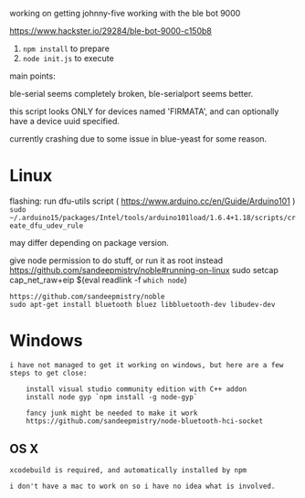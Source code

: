 working on getting johnny-five working with the ble bot 9000

https://www.hackster.io/29284/ble-bot-9000-c150b8

1. `npm install` to prepare
1. `node init.js` to execute

main points:

ble-serial seems completely broken, ble-serialport seems better.

this script looks ONLY for devices named 'FIRMATA', and can optionally have a device uuid specified.

currently crashing due to some issue in blue-yeast for some reason.

# Linux
flashing:
run dfu-utils script ( https://www.arduino.cc/en/Guide/Arduino101 )
`sudo ~/.arduino15/packages/Intel/tools/arduino101load/1.6.4+1.18/scripts/create_dfu_udev_rule`

may differ depending on package version.

give node permission to do stuff, or run it as root instead
https://github.com/sandeepmistry/noble#running-on-linux
	sudo setcap cap_net_raw+eip $(eval readlink -f `which node`)

	https://github.com/sandeepmistry/noble
	sudo apt-get install bluetooth bluez libbluetooth-dev libudev-dev


# Windows
	i have not managed to get it working on windows, but here are a few steps to get close:

		install visual studio community edition with C++ addon
		install node gyp `npm install -g node-gyp`

		fancy junk might be needed to make it work
		https://github.com/sandeepmistry/node-bluetooth-hci-socket




## OS X
	xcodebuild is required, and automatically installed by npm

	i don't have a mac to work on so i have no idea what is involved.
